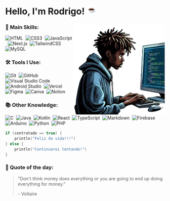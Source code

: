 # Hello, I'm Rodrigo! <img src="/assets/cafe.gif">
<img src="/assets/DigoIA.png" min-width="290px" width="290px" align="right" alt="Uma imagem minha gerada por inteligencia artificial">

### 🚀 Main Skills:
![HTML](https://img.shields.io/badge/html5-%23E34F26.svg?style=for-the-badge&logo=html5&logoColor=white)&nbsp;
![CSS3](https://img.shields.io/badge/css3-%231572B6.svg?style=for-the-badge&logo=css3&logoColor=white)&nbsp;
![JavaScript](https://img.shields.io/badge/JavaScript-323330?style=for-the-badge&logo=javascript&logoColor=F7DF1E)&nbsp;
![Next.js](https://img.shields.io/badge/NextJS-black?style=for-the-badge&logo=next.js&logoColor=white)&nbsp;
![TailwindCSS](https://img.shields.io/badge/tailwindcss-%2338B2AC.svg?style=for-the-badge&logo=tailwind-css&logoColor=white)&nbsp;
![MySQL](https://img.shields.io/badge/MySQL-00000F?style=for-the-badge&logo=mysql&logoColor=white)&nbsp;

### 🛠 Tools I Use:
![Git](https://img.shields.io/badge/GIT-E44C30?style=for-the-badge&logo=git&logoColor=white)&nbsp;
![GitHub](https://img.shields.io/badge/GitHub-100000?style=for-the-badge&logo=github&logoColor=white)&nbsp;
![Visual Studio Code](https://img.shields.io/badge/Visual_Studio_Code-0078D4?style=for-the-badge&logo=visual%20studio%20code&logoColor=white)&nbsp;
![Android Studio](https://img.shields.io/badge/Android%20Studio-808080?style=for-the-badge&logo=androidstudio)&nbsp;
![Vercel](https://img.shields.io/badge/vercel-%23000000.svg?style=for-the-badge&logo=vercel&logoColor=white)&nbsp;
![Figma](https://img.shields.io/badge/figma-%23F24E1E.svg?style=for-the-badge&logo=figma&logoColor=white)&nbsp;
![Canva](https://img.shields.io/badge/Canva-%2300C4CC.svg?style=for-the-badge&logo=Canva&logoColor=white)&nbsp;
![Notion](https://img.shields.io/badge/Notion-%23000000.svg?style=for-the-badge&logo=notion&logoColor=white)&nbsp;

### 📚 Other Knowledge:
![C](https://img.shields.io/badge/c-%2300599C.svg?style=for-the-badge&logo=c&logoColor=white)&nbsp;
![Java](https://img.shields.io/badge/java-%23ED8B00.svg?style=for-the-badge&logo=openjdk&logoColor=white)&nbsp;
![Kotlin](https://img.shields.io/badge/kotlin-%237F52FF.svg?style=for-the-badge&logo=kotlin&logoColor=white)&nbsp;
![React](https://img.shields.io/badge/React-20232A?style=for-the-badge&logo=react&logoColor=61DAFB)&nbsp;
![TypeScript](https://img.shields.io/badge/TypeScript-007ACC?style=for-the-badge&logo=typescript&logoColor=white)&nbsp;
![Markdown](https://img.shields.io/badge/Markdown-000000?style=for-the-badge&logo=markdown&logoColor=white)&nbsp;
![Firebase](https://img.shields.io/badge/Firebase-039BE5?style=for-the-badge&logo=Firebase&logoColor=white)&nbsp;
![Arduino](https://img.shields.io/badge/-Arduino-00979D?style=for-the-badge&logo=Arduino&logoColor=white)&nbsp;
![Python](https://img.shields.io/badge/python-3670A0?style=for-the-badge&logo=python&logoColor=ffdd54)&nbsp;
![PHP](https://img.shields.io/badge/php-%23777BB4.svg?style=for-the-badge&logo=php&logoColor=white)&nbsp;

```kotlin
if (contratado == true) {
    println("Feliz da vida!!!")
} else {
    println("Continuarei tentando!")
}
```
### 📜 Quote of the day:
> <p>"Don't think money does everything or you are going to end up doing everything for money."</p>
> <p>- Voltaire</p>
